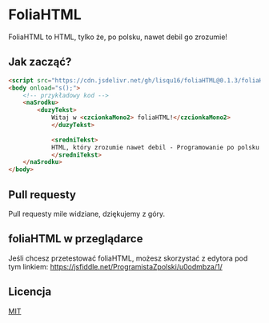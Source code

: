 # FoliaHTML
FoliaHTML to HTML, tylko że, po polsku, nawet debil go zrozumie!

## Jak zacząć?
```html
<script src="https://cdn.jsdelivr.net/gh/lisqu16/foliaHTML@0.1.3/foliaHTML.min.js"></script>
<body onload="s();">
	<!-- przykładowy kod -->
	<naSrodku>
		<duzyTekst>
        	Witaj w <czcionkaMono2> foliaHTML!</czcionkaMono2>
      		</duzyTekst>
      		
      		<sredniTekst>
        	HTML, który zrozumie nawet debil - Programowanie po polsku!
      		</sredniTekst> 
  	</naSrodku>
</body>
```

## Pull requesty
Pull requesty mile widziane, dziękujemy z góry.

## foliaHTML w przeglądarce
Jeśli chcesz przetestować foliaHTML, możesz skorzystać z edytora pod tym linkiem: https://jsfiddle.net/ProgramistaZpolski/u0odmbza/1/

## Licencja
[MIT](https://choosealicense.com/licenses/mit/)
